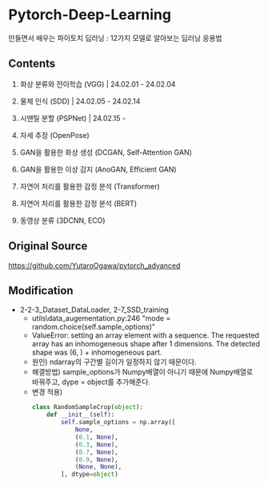 # Pytorch-Deep-Learning
만들면서 배우는 파이토치 딥러닝 : 12가지 모델로 알아보는 딥러닝 응용법

## Contents
1. 화상 분류와 전이학습 (VGG) | 24.02.01 - 24.02.04

2. 물체 인식 (SDD) | 24.02.05 - 24.02.14

3. 시맨틸 분할 (PSPNet) | 24.02.15 - 

4. 자세 추정 (OpenPose)

5. GAN을 활용한 화상 생성 (DCGAN, Self-Attention GAN)

6. GAN을 활용한 이상 감지 (AnoGAN, Efficient GAN)

7. 자연어 처리를 활용한 감정 분석 (Transformer)

8. 자연어 처리를 활용한 감정 분석 (BERT)

9. 동영상 분류 (3DCNN, ECO)

## Original Source
https://github.com/YutaroOgawa/pytorch_advanced

## Modification
* 2-2-3_Dataset_DataLoader, 2-7_SSD_training
  * utils\data_augementation.py:246
    "mode = random.choice(self.sample_options)"
  * ValueError: setting an array element with a sequence. The requested array has an inhomogeneous shape after 1 dimensions. The detected shape was (6, ) + inhomogeneous part.
  * 원인) ndarray의 구간별 길이가 일정하지 않기 때문이다.
  * 해결방법) sample_options가 Numpy배열이 아니기 때문에 Numpy배열로 바꿔주고, dype = object를 추가해준다.
  * 변경 적용)    
    ```python
    class RandomSampleCrop(object):
    	def __init__(self):
    		self.sample_options = np.array([
    			None,
    			(0.1, None),
    			(0.3, None),
    			(0.7, None),
    			(0.9, None),
    			(None, None),
    		], dtype=object)
    ```
  
